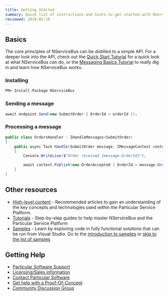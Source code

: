 ```yaml
---
title: Getting Started
summary: Quick list of instructions and hints to get started with NServiceBus and the Particular Service Platform
reviewed: 2018-02-19
---
```


## Basics

The core principles of NServiceBus can be distilled to a simple API. For a deeper look into the API, check out the [Quick Start Tutorial](/tutorials/quickstart/) for a quick look at what NServiceBus can do, or the [Messaging Basics Tutorial](/tutorials/intro-to-nservicebus/) to really dig in and learn how NServiceBus works.


### Installing


```ps
PM> Install-Package NServiceBus
```


### Sending a message

```cs
await endpoint.Send(new SubmitOrder { OrderId = orderId });
```

### Processing a message

```cs
public class OrdersHandler : IHandleMessages<SubmitOrder>
{
    public async Task Handle(SubmitOrder message, IMessageContext context)
    {
        Console.WriteLine($"Order received {message.OrderId}");

        await context.Publish(new OrderAccepted { OrderId = message.OrderId });
    }
}
```


## Other resources

* [High-level content](/get-started/high-level-content.md) - Recommended articles to gain an understanding of the key concepts and technologies used within the Particular Service Platform.
* [Tutorials](/tutorials/) - Step-by-step guides to help master NServiceBus and the Particular Service Platform
* [Samples](/samples/) - Learn by exploring code in fully functional solutions that can be run from Visual Studio. Go to the [introduction to samples](/samples/) or [skip to the list of samples](/samples/#related-samples) 


## Getting Help

 * [Particular Software Support](https://particular.net/support)
 * [Licensing/Sales information](https://particular.net/licensing)
 * [Contact Particular Software](https://particular.net/contactus)
 * [Get help with a Proof-Of-Concept](https://particular.net/proof-of-concept)
 * [Community Discussion Group](https://discuss.particular.net)
